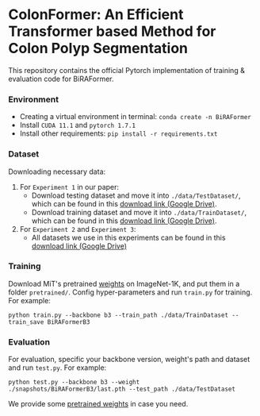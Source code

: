 # ColonFormer: An Efficient Transformer based Method for Colon Polyp Segmentation
This repository contains the official Pytorch implementation of training & evaluation code for BiRAFormer.

### Environment
- Creating a virtual environment in terminal: `conda create -n BiRAFormer`
- Install `CUDA 11.1` and `pytorch 1.7.1`
- Install other requirements: `pip install -r requirements.txt`

### Dataset
Downloading necessary data:
1. For `Experiment 1` in our paper: 
    - Download testing dataset and move it into `./data/TestDataset/`, which can be found in this [download link (Google Drive)](https://drive.google.com/file/d/1o8OfBvYE6K-EpDyvzsmMPndnUMwb540R/view).
    - Download training dataset and move it into `./data/TrainDataset/`, which can be found in this [download link (Google Drive)](https://drive.google.com/file/d/1lODorfB33jbd-im-qrtUgWnZXxB94F55/view).
2. For `Experiment 2` and `Experiment 3`:
    - All datasets we use in this experiments can be found in this [download link (Google Drive)](https://drive.google.com/drive/folders/1KtabJmFvLSvPzyb-MsLuqY7BfWceUmZ8?usp=sharing)
    
### Training
Download MiT's pretrained [weights](https://drive.google.com/drive/folders/1b7bwrInTW4VLEm27YawHOAMSMikga2Ia) on ImageNet-1K, and put them in a folder `pretrained/`.
Config hyper-parameters and run `train.py` for training. For example:
```
python train.py --backbone b3 --train_path ./data/TrainDataset --train_save BiRAFormerB3
```

### Evaluation
For evaluation, specific your backbone version, weight's path and dataset and run `test.py`. For example:
```
python test.py --backbone b3 --weight ./snapshots/BiRAFormerB3/last.pth --test_path ./data/TestDataset
```
We provide some [pretrained weights](https://drive.google.com/file/d/1Bqv5dEd-679ZxFRf8DfDmU8rRvHxXb7y/view?usp=sharing) in case you need.
